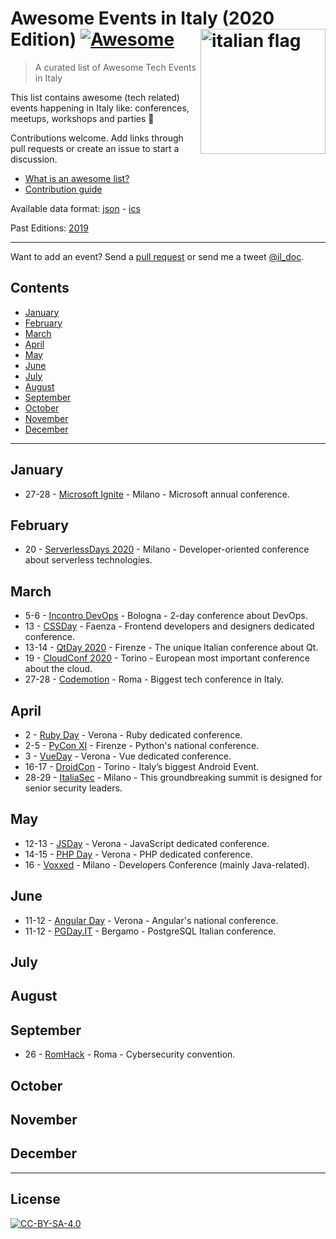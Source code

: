 # Awesome Events in Italy (2020 Edition) [![Awesome](https://awesome.re/badge.svg)](https://awesome.re) [<img src="https://upload.wikimedia.org/wikipedia/en/thumb/0/03/Flag_of_Italy.svg/1200px-Flag_of_Italy.svg.png" width="200" align="right" alt="italian flag">](https://github.com/ildoc/awesome-italy-events#readme)

> A curated list of Awesome Tech Events in Italy

This list contains awesome (tech related) events happening in Italy like: conferences, meetups, workshops and parties 🎉 

Contributions welcome. Add links through pull requests or create an issue to start a discussion.
- [What is an awesome list?](https://github.com/sindresorhus/awesome)
- [Contribution guide](contributing.md)

Available data format: [json](data/2020.json) - [ics](data/2020.ics)

Past Editions: [2019](README.md)

---

Want to add an event? Send a [pull request](contributing.md) or send me a tweet [@il_doc](https://twitter.com/il_doc).

## Contents
- [January](#january)
- [February](#february)
- [March](#march)
- [April](#april)
- [May](#may)
- [June](#june)
- [July](#july)
- [August](#august)
- [September](#september)
- [October](#october)
- [November](#november)
- [December](#december)

---

## January
- 27-28 - [Microsoft Ignite](https://www.microsoft.com/en-us/ignite) - Milano - Microsoft annual conference.

## February
- 20 - [ServerlessDays 2020](https://rome.serverlessdays.io/) - Milano - Developer-oriented conference about serverless technologies.

## March
- 5-6 - [Incontro DevOps](https://2020.incontrodevops.it/) - Bologna - 2-day conference about DevOps.
- 13 - [CSSDay](https://2020.cssday.it/) - Faenza - Frontend developers and designers dedicated conference.
- 13-14 - [QtDay 2020](https://www.qtday.it/) - Firenze - The unique Italian conference about Qt.
- 19 - [CloudConf 2020](https://2020.cloudconf.it/) - Torino - European most important conference about the cloud.
- 27-28 - [Codemotion](https://events.codemotion.com/conferences/rome/2020/) - Roma - Biggest tech conference in Italy.

## April
- 2 - [Ruby Day](https://2020.rubyday.it/) - Verona - Ruby dedicated conference.
- 2-5 - [PyCon XI](https://www.pycon.it/) - Firenze - Python's national conference.
- 3 - [VueDay](https://2020.vueday.it/) - Verona - Vue dedicated conference.
- 16-17 - [DroidCon](https://it.droidcon.com/2020/it) - Torino - Italy’s biggest Android Event.
- 28-29 - [ItaliaSec](https://cyberseries.io/italiasec/) - Milano - This groundbreaking summit is designed for senior security leaders.

## May
- 12-13 - [JSDay](https://2020.jsday.it/) - Verona - JavaScript dedicated conference.
- 14-15 - [PHP Day](https://2020.phpday.it/) - Verona - PHP dedicated conference.
- 16 - [Voxxed](https://voxxeddays.com/milan/) - Milano - Developers Conference (mainly Java-related).

## June
- 11-12 - [Angular Day](https://2020.angularday.it/) - Verona - Angular's national conference.
- 11-12 - [PGDay.IT](https://2020.pgday.it) - Bergamo - PostgreSQL Italian conference.

## July

## August

## September
- 26 - [RomHack](https://www.romhack.io/) - Roma - Cybersecurity convention.

## October

## November

## December

---

## License
[![CC-BY-SA-4.0](https://upload.wikimedia.org/wikipedia/commons/d/d0/CC-BY-SA_icon.svg)](http://creativecommons.org/licenses/by-sa/4.0/)
